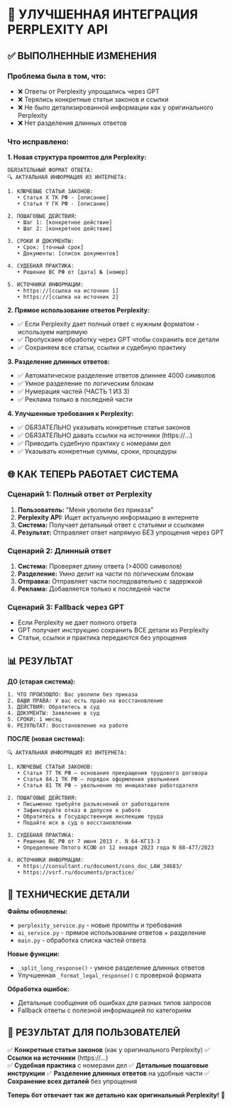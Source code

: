 # 🚀 УЛУЧШЕННАЯ ИНТЕГРАЦИЯ PERPLEXITY API

## ✅ ВЫПОЛНЕННЫЕ ИЗМЕНЕНИЯ

### Проблема была в том, что:
- ❌ Ответы от Perplexity упрощались через GPT
- ❌ Терялись конкретные статьи законов и ссылки
- ❌ Не было детализированной информации как у оригинального Perplexity
- ❌ Нет разделения длинных ответов

### Что исправлено:

**1. Новая структура промптов для Perplexity:**
```
ОБЯЗАТЕЛЬНЫЙ ФОРМАТ ОТВЕТА:
🔍 АКТУАЛЬНАЯ ИНФОРМАЦИЯ ИЗ ИНТЕРНЕТА:

1. КЛЮЧЕВЫЕ СТАТЬИ ЗАКОНОВ:
   • Статья X ТК РФ - [описание]
   • Статья Y ГК РФ - [описание]

2. ПОШАГОВЫЕ ДЕЙСТВИЯ:
   • Шаг 1: [конкретное действие]
   • Шаг 2: [конкретное действие]

3. СРОКИ И ДОКУМЕНТЫ:
   • Срок: [точный срок]
   • Документы: [список документов]

4. СУДЕБНАЯ ПРАКТИКА:
   • Решение ВС РФ от [дата] № [номер]

5. ИСТОЧНИКИ ИНФОРМАЦИИ:
   • https://[ссылка на источник 1]
   • https://[ссылка на источник 2]
```

**2. Прямое использование ответов Perplexity:**
- ✅ Если Perplexity дает полный ответ с нужным форматом - используем напрямую
- ✅ Пропускаем обработку через GPT чтобы сохранить все детали
- ✅ Сохраняем все статьи, ссылки и судебную практику

**3. Разделение длинных ответов:**
- ✅ Автоматическое разделение ответов длиннее 4000 символов
- ✅ Умное разделение по логическим блокам
- ✅ Нумерация частей (ЧАСТЬ 1 ИЗ 3)
- ✅ Реклама только в последней части

**4. Улучшенные требования к Perplexity:**
- ✅ ОБЯЗАТЕЛЬНО указывать конкретные статьи законов
- ✅ ОБЯЗАТЕЛЬНО давать ссылки на источники (https://...)
- ✅ Приводить судебную практику с номерами дел
- ✅ Указывать конкретные суммы, сроки, процедуры

## 🌐 КАК ТЕПЕРЬ РАБОТАЕТ СИСТЕМА

### Сценарий 1: Полный ответ от Perplexity
1. **Пользователь:** "Меня уволили без приказа"
2. **Perplexity API:** Ищет актуальную информацию в интернете
3. **Система:** Получает детальный ответ с статьями и ссылками
4. **Результат:** Отправляет ответ напрямую БЕЗ упрощения через GPT

### Сценарий 2: Длинный ответ
1. **Система:** Проверяет длину ответа (>4000 символов)
2. **Разделение:** Умно делит на части по логическим блокам
3. **Отправка:** Отправляет части последовательно с задержкой
4. **Реклама:** Добавляется только к последней части

### Сценарий 3: Fallback через GPT
- Если Perplexity не дает полного ответа
- GPT получает инструкцию сохранить ВСЕ детали из Perplexity
- Статьи, ссылки и практика передаются без упрощения

## 📊 РЕЗУЛЬТАТ

**ДО (старая система):**
```
1. ЧТО ПРОИЗОШЛО: Вас уволили без приказа
2. ВАШИ ПРАВА: У вас есть право на восстановление
3. ДЕЙСТВИЯ: Обратитесь в суд
4. ДОКУМЕНТЫ: Заявление в суд
5. СРОКИ: 1 месяц
6. РЕЗУЛЬТАТ: Восстановление на работе
```

**ПОСЛЕ (новая система):**
```
🔍 АКТУАЛЬНАЯ ИНФОРМАЦИЯ ИЗ ИНТЕРНЕТА:

1. КЛЮЧЕВЫЕ СТАТЬИ ЗАКОНОВ:
   • Статья 77 ТК РФ — основания прекращения трудового договора
   • Статья 84.1 ТК РФ — порядок оформления увольнения
   • Статья 81 ТК РФ — увольнение по инициативе работодателя

2. ПОШАГОВЫЕ ДЕЙСТВИЯ:  
   • Письменно требуйте разъяснений от работодателя
   • Зафиксируйте отказ в допуске к работе
   • Обратитесь в Государственную инспекцию труда
   • Подайте иск в суд о восстановлении

3. СУДЕБНАЯ ПРАКТИКА:
   • Решение ВС РФ от 7 июня 2013 г. N 64-КГ13-3
   • Определение Пятого КСОЮ от 12 января 2023 года N 88-477/2023

4. ИСТОЧНИКИ ИНФОРМАЦИИ:
   • https://consultant.ru/document/cons_doc_LAW_34683/
   • https://vsrf.ru/documents/practice/
```

## 🔧 ТЕХНИЧЕСКИЕ ДЕТАЛИ

**Файлы обновлены:**
- `perplexity_service.py` - новые промпты и требования
- `ai_service.py` - прямое использование ответов + разделение
- `main.py` - обработка списка частей ответа

**Новые функции:**
- `_split_long_response()` - умное разделение длинных ответов
- Улучшенная `_format_legal_response()` с проверкой формата

**Обработка ошибок:**
- Детальные сообщения об ошибках для разных типов запросов
- Fallback ответы с полезной информацией по категориям

## 🎯 РЕЗУЛЬТАТ ДЛЯ ПОЛЬЗОВАТЕЛЕЙ

✅ **Конкретные статьи законов** (как у оригинального Perplexity)
✅ **Ссылки на источники** (https://...)  
✅ **Судебная практика** с номерами дел
✅ **Детальные пошаговые инструкции**
✅ **Разделение длинных ответов** на удобные части
✅ **Сохранение всех деталей** без упрощения

**Теперь бот отвечает так же детально как оригинальный Perplexity!** 🎉